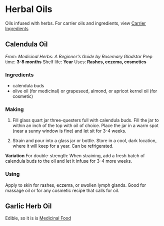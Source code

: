 # Herbal Oils
Oils infused with herbs. For carrier oils and ingredients, view [Carrier Ingredients](Oils.md)

## Calendula Oil
_From: Medicinal Herbs: A Beginner's Guide by Rosemary Gladstar_
Prep time: **3-8 months**
Shelf life: **Year**
Uses: **Rashes, eczema, cosmetics**

### Ingredients
- calendula buds
- olive oil (for medicinal) or grapeseed, almond, or apricot kernel oil (for cosmetic)

### Making
1. Fill glass quart jar three-questers full with calendula buds. Fill the jar to within an inch of the top with oil of choice. Place the jar in a warm spot (near a sunny window is fine) and let sit for 3-4 weeks.

2. Strain and pour into a glass jar or bottle. Store in a cool, dark location, where it will keep for a year. Can be refrigerated.

**Variation**
For double-strength: When straining, add a fresh batch of calendula buds to the oil and let it infuse for 3-4  more weeks.

### Using
Apply to skin for rashes, eczema, or swollen lymph glands. Good for massage oil or for any cosmetic recipe that calls for oil.



## Garlic Herb Oil
Edible, so it is is [Medicinal Food](Food.md)


